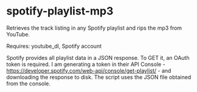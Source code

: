 # spotify-playlist-mp3
Retrieves the track listing in any Spotify playlist and rips the mp3 from YouTube.

Requires: youtube_dl,
          Spotify account

Spotify provides all playlist data in a JSON response. To GET it, an OAuth token is required. I am generating a token in their API Console - https://developer.spotify.com/web-api/console/get-playlist/ - and downloading the response to disk. The script uses the JSON file obtained from the console. 



